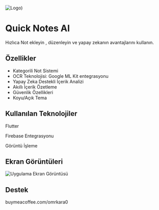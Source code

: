 
![Logo]([https://dev-to-uploads.s3.amazonaws.com/uploads/articles/th5xamgrr6se0x5ro4g6.png](https://github.com/user-attachments/assets/83c77111-44c3-4689-a077-26e1c446fff0)))


    
# Quick Notes AI

Hızlıca Not ekleyin , düzenleyin ve yapay zekanın avantajlarını kullanın.


## Özellikler

- Kategorili Not Sistemi
- OCR Teknolojisi: Google ML Kit entegrasyonu
- Yapay Zeka Destekli İçerik Analizi
- Akıllı İçerik Özetleme
- Güvenlik Özellikleri
- Koyu/Açık Tema


  
## Kullanılan Teknolojiler

Flutter

Firebase Entegrasyonu

Görüntü İşleme



  
## Ekran Görüntüleri

![Uygulama Ekran Görüntüsü](https://via.placeholder.com/468x300?text=App+Screenshot+Here)

  
## Destek

buymeacoffee.com/omrkara0

  
